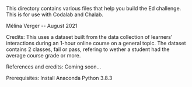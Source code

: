 This directory contains various files that help you build the Ed challenge. 
This is for use with Codalab and Chalab.

Mélina Verger -- August 2021

Credits:
This uses a dataset built from the data collection of learners' interactions during an 1-hour online course on a general topic.
The dataset contains 2 classes, fail or pass, refering to wether a student had the average course grade or more.

References and credits: 
Coming soon...

Prerequisites:
Install Anaconda Python 3.8.3 

